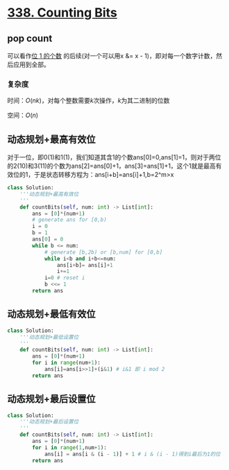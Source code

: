 # [338. Counting Bits](https://leetcode-cn.com/problems/counting-bits/)

## pop count

可以看作[位 1 的个数](https://leetcode-cn.com/problems/number-of-1-bits/) 的后续(对一个可以用x &= x - 1)，即对每一个数字计数，然后应用到全部。

### 复杂度

时间：$O(nk)$，对每个整数需要$k$次操作，$k$为其二进制的位数

空间：$O(n)$



## 动态规划+最高有效位

对于一位，即0(1)和1(1)，我们知道其含1的个数ans[0]=0,ans[1]=1，则对于两位的2(10)和3(11)的个数为ans[2]=ans[0]+1，ans[3]=ans[1]+1，这个1就是最高有效位的1，于是状态转移方程为：ans[i+b]=ans[i]+1,b=2^m>x

```python
class Solution:
    '''动态规划+最高有效位
    '''
    def countBits(self, num: int) -> List[int]:
        ans = [0]*(num+1)
        # generate ans for [0,b)
        i = 0
        b = 1
        ans[0] = 0
        while b <= num:
            # generate [b,2b) or [b,num] for [0,b] 
            while i<b and i+b<=num:
                ans[i+b]= ans[i]+1
                i+=1
            i=0 # reset i
            b <<= 1
        return ans
```



## 动态规划+最低有效位

```python
class Solution:
    '''动态规划+最低设置位
    '''
    def countBits(self, num: int) -> List[int]:
        ans = [0]*(num+1)
        for i in range(num+1):
            ans[i]=ans[i>>1]+(i&1) # i&1 即 i mod 2
        return ans
```



## 动态规划+最后设置位

```python
class Solution:
    '''动态规划+最后设置位
    '''
    def countBits(self, num: int) -> List[int]:
        ans = [0]*(num+1)
        for i in range(1,num+1):
            ans[i] = ans[i & (i - 1)] + 1 # i & (i - 1)得到i最后为1的位
        return ans
```

